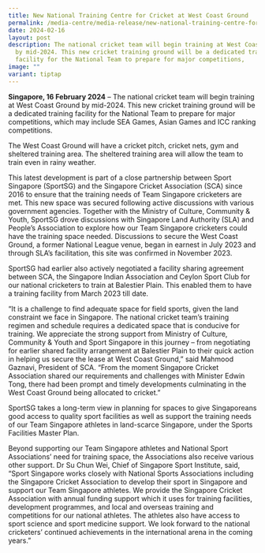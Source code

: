 ```yaml
---
title: New National Training Centre for Cricket at West Coast Ground
permalink: /media-centre/media-release/new-national-training-centre-for-cricket-west-coast-ground/
date: 2024-02-16
layout: post
description: The national cricket team will begin training at West Coast Ground
  by mid-2024. This new cricket training ground will be a dedicated training
  facility for the National Team to prepare for major competitions,
image: ""
variant: tiptap
---
```

<p><strong>Singapore, 16 February 2024</strong> – The national cricket team
will begin training at West Coast Ground by mid-2024. This new cricket
training ground will be a dedicated training facility for the National
Team to prepare for major competitions, which may include SEA Games, Asian
Games and ICC ranking competitions.</p>
<p>The West Coast Ground will have a cricket pitch, cricket nets, gym and
sheltered training area. The sheltered training area will allow the team
to train even in rainy weather.</p>
<p>This latest development is part of a close partnership between Sport Singapore
(SportSG) and the Singapore Cricket Association (SCA) since 2016 to ensure
that the training needs of Team Singapore cricketers are met. This new
space was secured following active discussions with various government
agencies. Together with the Ministry of Culture, Community &amp; Youth,
SportSG drove discussions with Singapore Land Authority (SLA) and People’s
Association to explore how our Team Singapore cricketers could have the
training space needed. Discussions to secure the West Coast Ground, a former
National League venue, began in earnest in July 2023 and through SLA’s
facilitation, this site was confirmed in November 2023.</p>
<p>SportSG had earlier also actively negotiated a facility sharing agreement
between SCA, the Singapore Indian Association and Ceylon Sport Club for
our national cricketers to train at Balestier Plain. This enabled them
to have a training facility from March 2023 till date.</p>
<p>“It is a challenge to find adequate space for field sports, given the
land constraint we face in Singapore. The national cricket team’s training
regimen and schedule requires a dedicated space that is conducive for training.
We appreciate the strong support from Ministry of Culture, Community &amp;
Youth and Sport Singapore in this journey – from negotiating for earlier
shared facility arrangement at Balestier Plain to their quick action in
helping us secure the lease at West Coast Ground,” said Mahmood Gaznavi,
President of SCA. “From the moment Singapore Cricket Association shared
our requirements and challenges with Minister Edwin Tong, there had been
prompt and timely developments culminating in the West Coast Ground being
allocated to cricket.”</p>
<p>SportSG takes a long-term view in planning for spaces to give Singaporeans
good access to quality sport facilities as well as support the training
needs of our Team Singapore athletes in land-scarce Singapore, under the
Sports Facilities Master Plan.</p>
<p>Beyond supporting our Team Singapore athletes and National Sport Associations’
need for training space, the Associations also receive various other support.
Dr Su Chun Wei, Chief of Singapore Sport Institute, said, “Sport Singapore
works closely with National Sports Associations including the Singapore
Cricket Association to develop their sport in Singapore and support our
Team Singapore athletes. We provide the Singapore Cricket Association with
annual funding support which it uses for training facilities, development
programmes, and local and overseas training and competitions for our national
athletes. The athletes also have access to sport science and sport medicine
support. We look forward to the national cricketers’ continued achievements
in the international arena in the coming years.”</p>
<p></p>